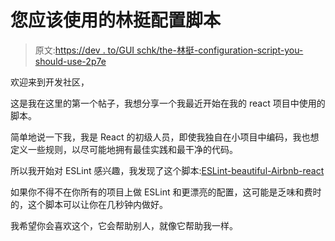 # 您应该使用的林挺配置脚本

> 原文:[https://dev . to/GUI schk/the-林挺-configuration-script-you-should-use-2p7e](https://dev.to/guischk/the-linting-configuration-script-you-should-use-2p7e)

欢迎来到开发社区，

这是我在这里的第一个帖子，我想分享一个我最近开始在我的 react 项目中使用的脚本。

简单地说一下我，我是 React 的初级人员，即使我独自在小项目中编码，我也想定义一些规则，以尽可能地拥有最佳实践和最干净的代码。

所以我开始对 ESLint 感兴趣，我发现了这个脚本:[ESLint-beautiful-Airbnb-react](https://github.com/paulolramos/eslint-prettier-airbnb-react)

如果你不得不在你所有的项目上做 ESLint 和更漂亮的配置，这可能是乏味和费时的，这个脚本可以让你在几秒钟内做好。

我希望你会喜欢这个，它会帮助别人，就像它帮助我一样。
